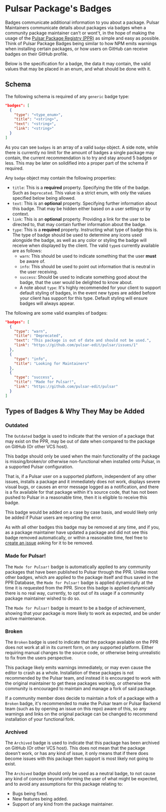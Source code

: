 # Pulsar Package's Badges

Badges communicate additional information to you about a package.
Pulsar Maintainers communicate details about packages via badges when a community package maintainer can't or wont't, in the hope of making the usage of the [Pulsar Package Registry (PPR)](./glossary.md) as simple and easy as possible. Think of Pulsar Package Badges being similar to how NPM emits warnings when installing certain packages, or how users on GitHub can receive badges on their GitHub profile.

Below is the specification for a badge, the data it may contain, the valid values that may be placed in an enum, and what should be done with it.

## Schema

The following schema is required of any `generic` badge type:

```json
"badges": [
  {
    "type": "<type_enum>",
    "title": "<string>",
    "text": "<string>",
    "link": "<string>"
  }
]
```

As you can see `badges` is an array of a valid `badge` object.
A side note, while there is currently no limit for the amount of badges a single package may contain, the current recommendation is to try and stay around 5 badges or less. This may be later on solidified into a proper part of the schema if required.

Any `badge` object may contain the following properties:

* `title`: This is a **required** property. Specifying the title of the badge. Such as `Deprecated`. This value is a strict enum, with only the values specified below being allowed.
* `text`: This is an **optional** property. Specifying further information about this badge. That may be hidden either based on a user setting or by context.
* `link`: This is an **optional** property. Providing a link for the user to be directed to, that may contain further information about the badge.
* `type`: This is a **required** property. Instructing what type of badge this is. The type of badge should be used to determine any icons used alongside the badge, as well as any color or styling the badge will receive when displayed by the client. The valid `type`s currently available are as follows:
  - `warn`: This should be used to indicate something that the user **must** be aware of.
  - `info`: This should be used to point out information that is neutral in the user receiving.
  - `success`: Should be used to indicate something good about the badge, that the user would be delighted to know about.
  - A note about `type`: It's highly recommended for your client to support default styling of badges, in the event new types are added before your client has support for this type. Default styling will ensure badges will always appear.

The following are some valid examples of badges:

```json
"badges": [
  {
    "type": "warn",
    "title": "Deprecated",
    "text": "This package is out of date and should not be used.",
    "link": "https://github.com/pulsar-edit/pulsar/issues/1"
  },
  {
    "type": "info",
    "title": "Looking for Maintainers"
  },
  {
    "type": "success",
    "title": "Made for Pulsar!",
    "link": "https://github.com/pulsar-edit/pulsar"
  }
]
```

## Types of Badges & Why They May be Added

### Outdated

The `Outdated` badge is used to indicate that the version of a package that may exist on the PPR, may be out of date when compared to the package on GitHub (Or other VCS host).

This badge should only be used when the main functionality of the package is missing/broken/or otherwise non-functional when installed onto Pulsar, in a supported Pulsar configuration.

That is, if a Pulsar user on a supported platform, independent of any other issues, installs a package and it immediately does not work, displays severe visual bugs, or causes an error message logged as a notification, and there is a fix available for that package within it's source code, that has not been pushed to Pulsar in a reasonable time, then it is eligible to receive this badge.

This badge would be added on a case by case basis, and would likely only be added if Pulsar users are reporting the error.

As with all other badges this badge may be removed at any time, and if you, as a package maintainer have updated a package and did not see this badge removed automatically, or within a reasonable time, feel free to [create an issue](https://github.com/pulsar-edit/package-backend/issues) asking for it to be removed.

### Made for Pulsar!

The `Made for Pulsar!` badge is automatically applied to any community packages that have been published to Pulsar through the PPR. Unlike most other badges, which are applied to the package itself and thus saved in the PPR Database, the `Made for Pulsar!` badge is applied dynamically at the time it is requested from the PPR. Since this badge is applied dynamically there is no real way, currently, to opt out of its usage if a community package maintainer wished to do so.

The `Made for Pulsar!` badge is meant to be a badge of achievement, showing that your package is more likely to work as expected, and be under active maintenance.

### Broken

The `Broken` badge is used to indicate that the package available on the PPR does not work at all in its current form, on any supported platform. Either requiring manual changes to the source code, or otherwise being unrealistic to fix from the users perspective.

This package likely emits warnings immediately, or may even cause the editor to crash as a whole. Installation of these packages is not recommended by the Pulsar team, and instead it is encouraged to work with the original maintainer to get these packages working, or otherwise the community is encouraged to maintain and manage a fork of said package.

If a community member does decide to maintain a fork of a package with a `Broken` badge, it's recommended to make the Pulsar team or Pulsar Backend team (such as by opening an issue on this repo) aware of this, so any warnings and links on the original package can be changed to recommend installation of your functional fork.

### Archived

The `Archived` badge is used to indicate that this package has been archived on GitHub (Or other VCS host). This does not mean that the package doesn't work, or has any kind of issue, it only means that if there does become issues with this package then support is most likely not going to exist.

The `Archived` badge should only be used as a neutral badge, to not cause any kind of concern beyond informing the user of what might be expected, and to avoid any assumptions for this package relating to:

  * Bugs being fixed.
  * New features being added.
  * Support of any kind from the package maintainer.
